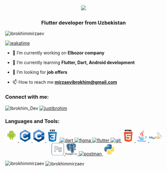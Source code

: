 <h1 align="center">
  <a href="https://git.io/typing-svg">
    <img src="https://readme-typing-svg.herokuapp.com/?lines=Hi,+There!+👋;This+is+Ibrokhim👨‍💻&center=true&size=30">
  </a>
</h1>

<h3 align="center">Flutter developer from Uzbekistan</h3>

<p align="left"> <img src="https://komarev.com/ghpvc/?username=ibrokhimmirzaev&label=Profile%20views&color=0e75b6&style=flat" alt="ibrokhimmirzaev" /> </p>

[![wakatime](https://wakatime.com/badge/user/d5aa640a-bbd3-41c0-87bb-9ce3e2eeef7a.svg)](https://wakatime.com/@d5aa640a-bbd3-41c0-87bb-9ce3e2eeef7a)

- 🔭 I’m currently working on **Elbozor company**

- 🌱 I’m currently learning **Flutter, Dart, Android development**

- 🤝 I’m looking for **job offers**

- 📫 How to reach me **mirzaevibrokhim@gmail.com**

<h3 align="left">Connect with me:</h3>
<p align="left"
  <a href="https://t.me/Ibrokhim_Dev" target="_blank" rel="nofollow">
    <img align="center" src="https://www.vectorlogo.zone/logos/telegram/telegram-icon.svg" alt="Ibrokhim_Dev" height="40" width="40" />
  </a>
  <a href="https://www.instagram.com/justibrohim" target="_blank" rel="nofollow">
    <img align="center" src="https://www.vectorlogo.zone/logos/instagram/instagram-icon.svg" alt="justibrohim" height="40" width="40" />
  </a>
</p>

<h3 align="left">Languages and Tools:</h3>
<p align="center"> 
<a href="https://developer.android.com" target="_blank" rel="noreferrer"> <img src="https://raw.githubusercontent.com/devicons/devicon/master/icons/android/android-original-wordmark.svg" alt="android" width="40" height="40"/> </a> <a href="https://www.cprogramming.com/" target="_blank" rel="noreferrer"> <img src="https://raw.githubusercontent.com/devicons/devicon/master/icons/c/c-original.svg" alt="c" width="40" height="40"/> </a> <a href="https://www.w3schools.com/cpp/" target="_blank" rel="noreferrer"> <img src="https://raw.githubusercontent.com/devicons/devicon/master/icons/cplusplus/cplusplus-original.svg" alt="cplusplus" width="40" height="40"/> </a> <a href="https://www.w3schools.com/css/" target="_blank" rel="noreferrer"> <img src="https://raw.githubusercontent.com/devicons/devicon/master/icons/css3/css3-original-wordmark.svg" alt="css3" width="40" height="40"/> </a> <a href="https://dart.dev" target="_blank" rel="noreferrer"> <img src="https://www.vectorlogo.zone/logos/dartlang/dartlang-icon.svg" alt="dart" width="40" height="40"/> </a> <a href="https://www.figma.com/" target="_blank" rel="noreferrer"> <img src="https://www.vectorlogo.zone/logos/figma/figma-icon.svg" alt="figma" width="40" height="40"/> </a> <a href="https://flutter.dev" target="_blank" rel="noreferrer"> <img src="https://www.vectorlogo.zone/logos/flutterio/flutterio-icon.svg" alt="flutter" width="40" height="40"/> </a> <a href="https://git-scm.com/" target="_blank" rel="noreferrer"> <img src="https://www.vectorlogo.zone/logos/git-scm/git-scm-icon.svg" alt="git" width="40" height="40"/> </a> <a href="https://www.w3.org/html/" target="_blank" rel="noreferrer"> <img src="https://raw.githubusercontent.com/devicons/devicon/master/icons/html5/html5-original-wordmark.svg" alt="html5" width="40" height="40"/> </a> <a href="https://www.java.com" target="_blank" rel="noreferrer"> <img src="https://raw.githubusercontent.com/devicons/devicon/master/icons/java/java-original.svg" alt="java" width="40" height="40"/> </a> <a href="https://www.mysql.com/" target="_blank" rel="noreferrer"> <img src="https://raw.githubusercontent.com/devicons/devicon/master/icons/mysql/mysql-original-wordmark.svg" alt="mysql" width="40" height="40"/> </a> <a href="https://www.photoshop.com/en" target="_blank" rel="noreferrer"> <img src="https://raw.githubusercontent.com/devicons/devicon/master/icons/photoshop/photoshop-line.svg" alt="photoshop" width="40" height="40"/> </a> <a href="https://www.postgresql.org" target="_blank" rel="noreferrer"> <img src="https://raw.githubusercontent.com/devicons/devicon/master/icons/postgresql/postgresql-original-wordmark.svg" alt="postgresql" width="40" height="40"/> </a> <a href="https://postman.com" target="_blank" rel="noreferrer"> <img src="https://www.vectorlogo.zone/logos/getpostman/getpostman-icon.svg" alt="postman" width="40" height="40"/> </a> <a href="https://www.python.org" target="_blank" rel="noreferrer"> <img src="https://raw.githubusercontent.com/devicons/devicon/master/icons/python/python-original.svg" alt="python" width="40" height="40"/> </a> </p>

<p><img align="left" src="https://github-readme-stats.vercel.app/api/top-langs?username=ibrokhimmirzaev&show_icons=true&locale=en&layout=compact" alt="ibrokhimmirzaev" /></p>

<p>&nbsp;<img align="center" src="https://github-readme-stats.vercel.app/api?username=ibrokhimmirzaev&show_icons=true&locale=en" alt="ibrokhimmirzaev" /></p>

